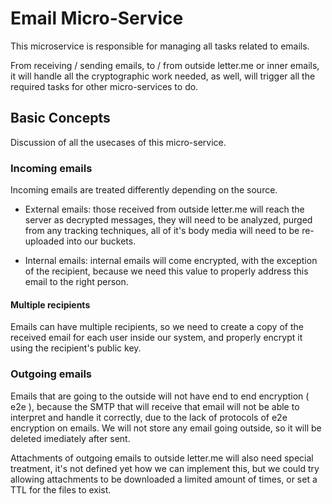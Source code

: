 # Email Micro-Service
This microservice is responsible for managing all tasks related to emails.

From receiving / sending emails, to / from outside letter.me or inner emails, it will handle all the cryptographic
work needed, as well, will trigger all the required tasks for other micro-services to do.

## Basic Concepts
Discussion of all the usecases of this micro-service.

### Incoming emails
Incoming emails are treated differently depending on the source.

- External emails: those received from outside letter.me will reach the server as decrypted messages, they will need to be analyzed, purged from any tracking techniques, all of it's body media will need to be re-uploaded into our buckets.

- Internal emails: internal emails will come encrypted, with the exception of the recipient, because we need this value to properly address this email to the right person.

#### Multiple recipients
Emails can have multiple recipients, so we need to create a copy of the received email for each user inside our system, and properly encrypt it using the recipient's public key.

### Outgoing emails
Emails that are going to the outside will not have end to end encryption ( e2e ), because the SMTP that will receive that email will not be able to interpret and handle it correctly, due to the lack of protocols of e2e encryption on emails.
We will not store any email going outside, so it will be deleted imediately after sent.

Attachments of outgoing emails to outside letter.me will also need special treatment, it's not defined yet how we can implement this, but we could try allowing attachments to be downloaded a limited amount of times, or set a TTL for the files to exist.